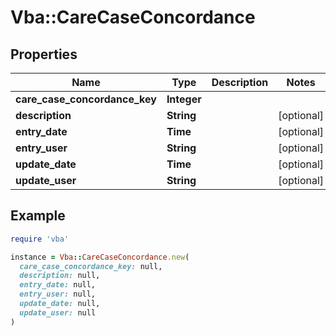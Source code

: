 # Vba::CareCaseConcordance

## Properties

| Name | Type | Description | Notes |
| ---- | ---- | ----------- | ----- |
| **care_case_concordance_key** | **Integer** |  |  |
| **description** | **String** |  | [optional] |
| **entry_date** | **Time** |  | [optional] |
| **entry_user** | **String** |  | [optional] |
| **update_date** | **Time** |  | [optional] |
| **update_user** | **String** |  | [optional] |

## Example

```ruby
require 'vba'

instance = Vba::CareCaseConcordance.new(
  care_case_concordance_key: null,
  description: null,
  entry_date: null,
  entry_user: null,
  update_date: null,
  update_user: null
)
```

